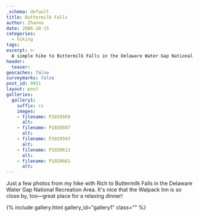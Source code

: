 ```yaml
---
_schema: default
title: Buttermilk Falls
author: Zhanna
date: 2006-10-15
categories:
  - hiking
tags:
excerpt: >- 
  A simple hike to Buttermilk Falls in the Delaware Water Gap National Recreation Area ...
header:
  teaser:
geocaches: false
surveymarks: false
post_id: 9931
layout: post     
galleries:
  gallery1:
    suffix: cs
    images: 
    - filename: P1020569
      alt:  
    - filename: P1020587
      alt:   
    - filename: P1020593
      alt:                        
    - filename: P1020613
      alt:  
    - filename: P1020661
      alt:                        
---
```


Just a few photos from my hike with Rich to Buttermilk Falls in the Delaware Water Gap National Recreation Area. It's nice that the Walpack Inn is so close by, too—great place for a relaxing dinner!

{% include gallery.html gallery_id="gallery1" class="" %}